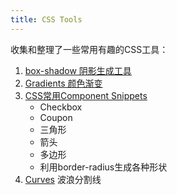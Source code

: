 ```yaml
---
title: CSS Tools
---
```


收集和整理了一些常用有趣的CSS工具：

1. [box-shadow 阴影生成工具](./shadow)
2. [Gradients 颜色渐变](./gradients)
3. [CSS常用Component Snippets](./components)
   - Checkbox
   - Coupon
   - 三角形
   - 箭头
   - 多边形
   - 利用border-radius生成各种形状
4. [Curves](./curves) 波浪分割线





